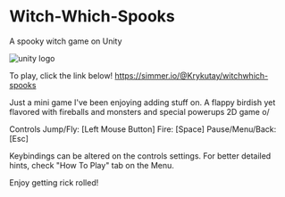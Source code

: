 # Witch-Which-Spooks
A spooky witch game on Unity

![unity logo](https://user-images.githubusercontent.com/44427408/141692619-6d3b3148-0e20-42f7-901d-5a878551c87d.png)

To play, click the link below!
https://simmer.io/@Krykutay/witchwhich-spooks

Just a mini game I've been enjoying adding stuff on. A flappy birdish yet flavored with fireballs and monsters and special powerups 2D game o/

Controls
Jump/Fly: [Left Mouse Button]
Fire: [Space]
Pause/Menu/Back: [Esc]

Keybindings can be altered on the controls settings.
For better detailed hints, check "How To Play" tab on the Menu.

Enjoy getting rick rolled!
